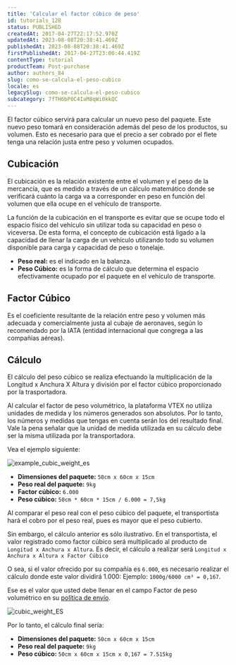 ```yaml
---
title: 'Calcular el factor cúbico de peso'
id: tutorials_128
status: PUBLISHED
createdAt: 2017-04-27T22:17:52.970Z
updatedAt: 2023-08-08T20:38:41.469Z
publishedAt: 2023-08-08T20:38:41.469Z
firstPublishedAt: 2017-04-27T23:00:44.419Z
contentType: tutorial
productTeam: Post-purchase
author: authors_84
slug: como-se-calcula-el-peso-cubico
locale: es
legacySlug: como-se-calcula-el-peso-cubico
subcategory: 7fTH6bP0C4IaM8qWi0kkQC
---
```


El factor cúbico servirá para calcular un nuevo peso del paquete. Este nuevo peso tomará en consideración además del peso de los productos, su volumen. Esto es necesario para que el precio a ser cobrado por el flete tenga una relación justa entre peso y volumen ocupados.

## Cubicación

El cubicación es la relación existente entre el volumen y el peso de la mercancía, que es medido a través de un cálculo matemático donde se verificará cuánto la carga va a corresponder en peso en función del volumen que ella ocupe en el vehículo de transporte.

La función de la cubicación en el transporte es evitar que se ocupe todo el espacio físico del vehículo sin utilizar toda su capacidad en peso o viceversa. De esta forma, el concepto de cubicación está ligado a la capacidad de llenar la carga de un vehículo utilizando todo su volumen disponible para carga y capacidad de peso o tonelaje.

- __Peso real:__ es el indicado en la balanza.
- __Peso Cúbico:__ es la forma de cálculo que determina el espacio efectivamente ocupado por el paquete en el vehículo de transporte.

## Factor Cúbico

Es el coeficiente resultante de la relación entre peso y volumen más adecuada y comercialmente justa al cubaje de aeronaves, según lo recomendado por la IATA (entidad internacional que congrega a las compañías aéreas).

## Cálculo

El cálculo del peso cúbico se realiza efectuando la multiplicación de la Longitud x Anchura X Altura y división por el factor cúbico proporcionado por la trasportadora.

<div class="alert alert-warning">
Al calcular el factor de peso volumétrico, la plataforma VTEX no utiliza unidades de medida y los números generados son absolutos. Por lo tanto, los números y medidas que tengas en cuenta serán los del resultado final. Vale la pena señalar que la unidad de medida utilizada en su cálculo debe ser la misma utilizada por la transportadora.
</div>

Vea el ejemplo siguiente:

![example_cubic_weight_es](//images.contentful.com/alneenqid6w5/3KZDUQlPBYEY8mSwqQgW6k/15cef41598f4fc1359f482cddbcca756/pesocubado.jpg)

- __Dimensiones del paquete:__ `50cm x 60cm x 15cm`
- __Peso real del paquete:__ `9kg`
- __Factor cúbico:__ `6.000`
- __Peso cúbico:__ `50cm * 60cm * 15cm / 6.000 = 7,5kg`

Al comparar el peso real con el peso cúbico del paquete, el transportista hará el cobro por el peso real, pues es mayor que el peso cubierto.

Sin embargo, el cálculo anterior es sólo ilustrativo. En el transportista, el valor registrado como factor cúbico será multiplicado al producto de `Longitud x Anchura x Altura`. Es decir, el cálculo a realizar será `Longitud x Anchura x Altura x Factor Cúbico`

O sea, si el valor ofrecido por su compañía es `6.000`, es necesario realizar el cálculo donde este valor dividirá 1.000: Ejemplo: `1000g/6000 cm³ = 0,167`.

Ese es el valor que usted debe llenar en el campo Factor de peso volumétrico en su [política de envío](https://help.vtex.com/es/tutorial/politica-de-envio--tutorials_140).

![cubic_weight_ES](//images.ctfassets.net/alneenqid6w5/44WaAckgByWYgyYGXtEoOj/034836d577be3c7f920c2b195b255adb/cubic_weight_ES.png)

Por lo tanto, el cálculo final sería:

- __Dimensiones del paquete:__ `50cm x 60cm x 15cm`
- __Peso real del paquete:__ `9kg`
- __Peso cúbico:__ `50cm x 60cm x 15cm x 0,167 = 7.515kg`
